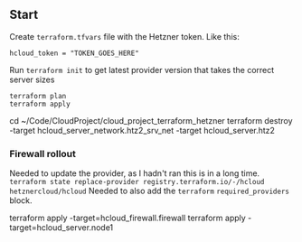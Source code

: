 ## Start
Create `terraform.tfvars` file with the Hetzner token. Like this:
```
hcloud_token = "TOKEN_GOES_HERE"
```

Run `terraform init` to get latest provider version that takes the correct server sizes

```
terraform plan
terraform apply
```

cd ~/Code/CloudProject/cloud_project_terraform_hetzner
terraform destroy -target hcloud_server_network.htz2_srv_net -target hcloud_server.htz2



### Firewall rollout
Needed to update the provider, as I hadn't ran this is in a long time.
`terraform state replace-provider registry.terraform.io/-/hcloud hetznercloud/hcloud`
Needed to also add the `terraform` `required_providers` block.

terraform apply -target=hcloud_firewall.firewall
terraform apply -target=hcloud_server.node1
